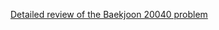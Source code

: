 [Detailed review of the Baekjoon 20040 problem](https://choicube84.github.io/study/2024/02/08/baekjoon_20040.html)
